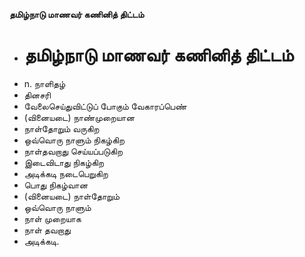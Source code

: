 **தமிழ்நாடு மாணவர் கணினித் திட்டம்**
- # தமிழ்நாடு மாணவர் கணினித் திட்டம்
- n. நாளிதழ்
- தினசரி
- வேலைசெய்துவிட்டுப் போகும் வேகாரப்பெண்
- (வினையடை) நாண்முறையான
- நாள்தோறும் வருகிற
- ஒவ்வொரு நாளும் நிகழ்கிற
- நாள்தவறாது செய்யப்படுகிற
- இடைவிடாது நிகழ்கிற
- அடிக்கடி நடைபெறுகிற
- பொது நிகழ்வான
- (வினையடை) நாள்தோறும்
- ஒவ்வொரு நாளும்
- நாள் முறையாக
- நாள் தவறாது
- அடிக்கடி.

